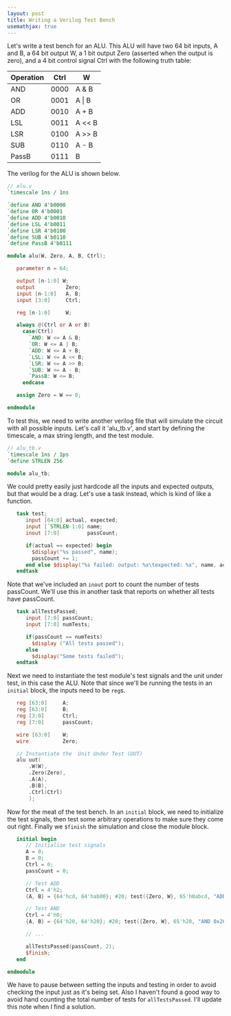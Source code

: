 ```yaml
---
layout: post
title: Writing a Verilog Test Bench
usemathjax: true
---
```


Let's write a test bench for an ALU. This ALU will have two 64 bit inputs, A and B, a 64 bit output W, a 1 bit output Zero (asserted when the output is zero), and a 4 bit control signal Ctrl with the following truth table:

| Operation | Ctrl | W |
| --- | --- | --- |
| AND | 0000 | A & B |
| OR | 0001 | A \| B |
| ADD | 0010 | A + B |
| LSL | 0011 | A << B |
| LSR | 0100 | A >> B |
| SUB | 0110 | A - B |
| PassB | 0111 | B |

The verilog for the ALU is shown below.

```verilog
// alu.v
`timescale 1ns / 1ns

`define AND 4'b0000
`define OR 4'b0001
`define ADD 4'b0010
`define LSL 4'b0011
`define LSR 4'b0100
`define SUB 4'b0110
`define PassB 4'b0111

module alu(W, Zero, A, B, Ctrl);

   parameter n = 64;

   output [n-1:0] W;
   output          Zero;
   input [n-1:0]   A, B;
   input [3:0]     Ctrl;

   reg [n-1:0]     W;

   always @(Ctrl or A or B)
     case(Ctrl)
       `AND: W <= A & B;
       `OR: W <= A | B;
       `ADD: W <= A + B;
       `LSL: W <= A << B;
       `LSR: W <= A >> B;
       `SUB: W <= A - B;
       `PassB: W <= B;
     endcase

   assign Zero = W == 0;

endmodule
```

To test this, we need to write another verilog file that will simulate the circuit with all possible inputs. Let's call it 'alu_tb.v', and start by defining the timescale, a max string length, and the test module.

```verilog
// alu_tb.v
`timescale 1ns / 1ps
`define STRLEN 256

module alu_tb;
```

We could pretty easily just hardcode all the inputs and expected outputs, but that would be a drag. Let's use a task instead, which is kind of like a function.

```verilog
   task test;
      input [64:0] actual, expected;
      input [`STRLEN-1:0] name;
      inout [7:0]         passCount;

      if(actual == expected) begin
        $display("%s passed", name);
        passCount += 1;
      end else $display("%s failed: output: %x\texpected: %x", name, actual, expected);
   endtask
```

Note that we've included an `inout` port to count the number of tests passCount. We'll use this in another task that reports on whether all tests have passCount.

```verilog
   task allTestsPassed;
      input [7:0] passCount;
      input [7:0] numTests;

      if(passCount == numTests)
        $display ("All tests passed");
      else
        $display("Some tests failed");
   endtask
```

Next we need to instantiate the test module's test signals and the unit under test, in this case the ALU. Note that since we'll be running the tests in an `initial` block, the inputs need to be `reg`s.

```verilog
   reg [63:0]     A;
   reg [63:0]     B;
   reg [3:0]      Ctrl;
   reg [7:0]      passCount;

   wire [63:0]    W;
   wire           Zero;

   // Instantiate the  Unit Under Test (UUT)
   alu uut(
	   .W(W),
	   .Zero(Zero),
	   .A(A),
	   .B(B),
	   .Ctrl(Ctrl)
	   );
```

Now for the meat of the test bench. In an `initial` block, we need to initialize the test signals, then test some arbitrary operations to make sure they come out right. Finally we `$finish` the simulation and close the module block.

```verilog
   initial begin
      // Initialize test signals
      A = 0;
      B = 0;
      Ctrl = 0;
      passCount = 0;

      // Test ADD
      Ctrl = 4'h2;
      {A, B} = {64'hcd, 64'hab00}; #20; test({Zero, W}, 65'h0abcd, "ADD 0xcd, 0xab", passCount);

      // Test AND
      Ctrl = 4'h0;
      {A, B} = {64'h20, 64'h20}; #20; test({Zero, W}, 65'h20, "AND 0x20,0x20", passCount);

      // ...

      allTestsPassed(passCount, 2);
      $finish;
   end

endmodule
```

We have to pause between setting the inputs and testing in order to avoid checking the input just as it's being set. Also I haven't found a good way to avoid hand counting the total number of tests for `allTestsPassed`. I'll update this note when I find a solution.